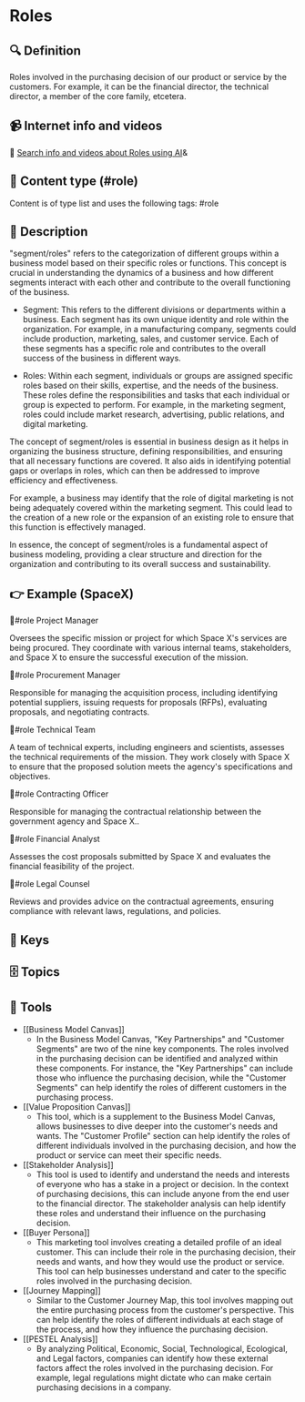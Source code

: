 
# Roles


## 🔍 Definition
Roles involved in the purchasing decision of our product or service by the customers. For example, it can be the financial director, the technical director, a member of the core family, etcetera.


## 📹 Internet info and videos
🤖 [Search info and videos about Roles using AI](https://www.perplexity.ai/search?q=videos+about+Roles:+Roles+involved+in+the+purchasing+decision+of+our+product+or+service+by+the+customers.+For+example,+it+can+be+the+financial+director,+the+technical+director,+a+family+member,+etcetera.
)&

## 📰 Content type (#role)
Content is of type list and uses the following tags: #role


## 📖 Description
"segment/roles" refers to the categorization of different groups within a business model based on their specific roles or functions. This concept is crucial in understanding the dynamics of a business and how different segments interact with each other and contribute to the overall functioning of the business.

- Segment: This refers to the different divisions or departments within a business. Each segment has its own unique identity and role within the organization. For example, in a manufacturing company, segments could include production, marketing, sales, and customer service. Each of these segments has a specific role and contributes to the overall success of the business in different ways.

- Roles: Within each segment, individuals or groups are assigned specific roles based on their skills, expertise, and the needs of the business. These roles define the responsibilities and tasks that each individual or group is expected to perform. For example, in the marketing segment, roles could include market research, advertising, public relations, and digital marketing.

The concept of segment/roles is essential in business design as it helps in organizing the business structure, defining responsibilities, and ensuring that all necessary functions are covered. It also aids in identifying potential gaps or overlaps in roles, which can then be addressed to improve efficiency and effectiveness.

For example, a business may identify that the role of digital marketing is not being adequately covered within the marketing segment. This could lead to the creation of a new role or the expansion of an existing role to ensure that this function is effectively managed.

In essence, the concept of segment/roles is a fundamental aspect of business modeling, providing a clear structure and direction for the organization and contributing to its overall success and sustainability.

## 👉 Example (SpaceX)

🎩#role Project Manager

Oversees the specific mission or project for which Space X's services are being procured. They coordinate with various internal teams, stakeholders, and Space X to ensure the successful execution of the mission.

🎩#role Procurement Manager

Responsible for managing the acquisition process, including identifying potential suppliers, issuing requests for proposals (RFPs), evaluating proposals, and negotiating contracts.

🎩#role Technical Team

A team of technical experts, including engineers and scientists, assesses the technical requirements of the mission. They work closely with Space X to ensure that the proposed solution meets the agency's specifications and objectives.

🎩#role Contracting Officer

Responsible for managing the contractual relationship between the government agency and Space X..

🎩#role Financial Analyst

Assesses the cost proposals submitted by Space X and evaluates the financial feasibility of the project.

🎩#role Legal Counsel

Reviews and provides advice on the contractual agreements, ensuring compliance with relevant laws, regulations, and policies.


## 🔑 Keys



## 🗄️ Topics


## 🧰 Tools
- [[Business Model Canvas]]
  - In the Business Model Canvas, "Key Partnerships" and "Customer Segments" are two of the nine key components. The roles involved in the purchasing decision can be identified and analyzed within these components. For instance, the "Key Partnerships" can include those who influence the purchasing decision, while the "Customer Segments" can help identify the roles of different customers in the purchasing process.
- [[Value Proposition Canvas]]
  - This tool, which is a supplement to the Business Model Canvas, allows businesses to dive deeper into the customer's needs and wants. The "Customer Profile" section can help identify the roles of different individuals involved in the purchasing decision, and how the product or service can meet their specific needs.
- [[Stakeholder Analysis]]
  - This tool is used to identify and understand the needs and interests of everyone who has a stake in a project or decision. In the context of purchasing decisions, this can include anyone from the end user to the financial director. The stakeholder analysis can help identify these roles and understand their influence on the purchasing decision.
- [[Buyer Persona]]
  - This marketing tool involves creating a detailed profile of an ideal customer. This can include their role in the purchasing decision, their needs and wants, and how they would use the product or service. This tool can help businesses understand and cater to the specific roles involved in the purchasing decision.
- [[Journey Mapping]]
  - Similar to the Customer Journey Map, this tool involves mapping out the entire purchasing process from the customer's perspective. This can help identify the roles of different individuals at each stage of the process, and how they influence the purchasing decision.
- [[PESTEL Analysis]]
  - By analyzing Political, Economic, Social, Technological, Ecological, and Legal factors, companies can identify how these external factors affect the roles involved in the purchasing decision. For example, legal regulations might dictate who can make certain purchasing decisions in a company.
